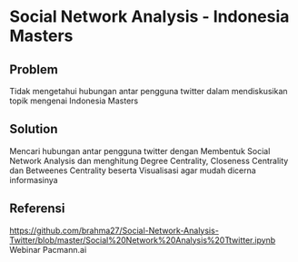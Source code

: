 # Social Network Analysis - Indonesia Masters

## Problem
Tidak mengetahui hubungan antar pengguna twitter dalam mendiskusikan topik mengenai Indonesia Masters

## Solution
Mencari hubungan antar pengguna twitter dengan Membentuk Social Network Analysis dan menghitung Degree Centrality, Closeness Centrality dan Betweenes Centrality beserta Visualisasi agar mudah dicerna informasinya

## Referensi
https://github.com/brahma27/Social-Network-Analysis-Twitter/blob/master/Social%20Network%20Analysis%20Ttwitter.ipynb
Webinar Pacmann.ai